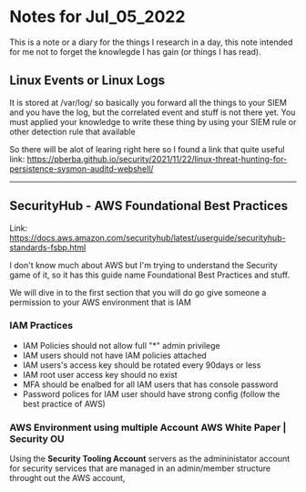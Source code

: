 # Notes for Jul_05_2022

This is a note or a diary for the things I research in a day, this note intended for me not to forget the knowlegde I has gain (or things I has read).

## Linux Events or Linux Logs

It is stored at /var/log/ so basically you forward all the things to your SIEM and you have the log, but the correlated event and stuff is not there yet.
You must applied your knowledge to write these thing by using your SIEM rule or other detection rule that available

So there will be alot of learing right here so I found a link that quite useful link: <https://pberba.github.io/security/2021/11/22/linux-threat-hunting-for-persistence-sysmon-auditd-webshell/>

---
## SecurityHub - AWS Foundational Best Practices

Link: <https://docs.aws.amazon.com/securityhub/latest/userguide/securityhub-standards-fsbp.html>
 
I don't know much about AWS but I'm trying to understand the Security game of it, so it has this guide name Foundational Best Practices and stuff.

We will dive in to the first section that you will do go give someone a permission to your AWS environment that is IAM

### IAM Practices

- IAM Policies should not allow full "\*" admin privilege
- IAM users should not have IAM policies attached
- IAM users's access key should be rotated every 90days or less
- IAM root user access key should no exist
- MFA should be enalbed for all IAM users that has console password
- Password polices for IAM user should have strong config (follow the best practice of AWS)

### AWS Environment using multiple Account AWS White Paper | Security OU

Using the **Security Tooling Account** servers as the admininistator account for security services that are managed in an admin/member structure throught out the AWS account,

